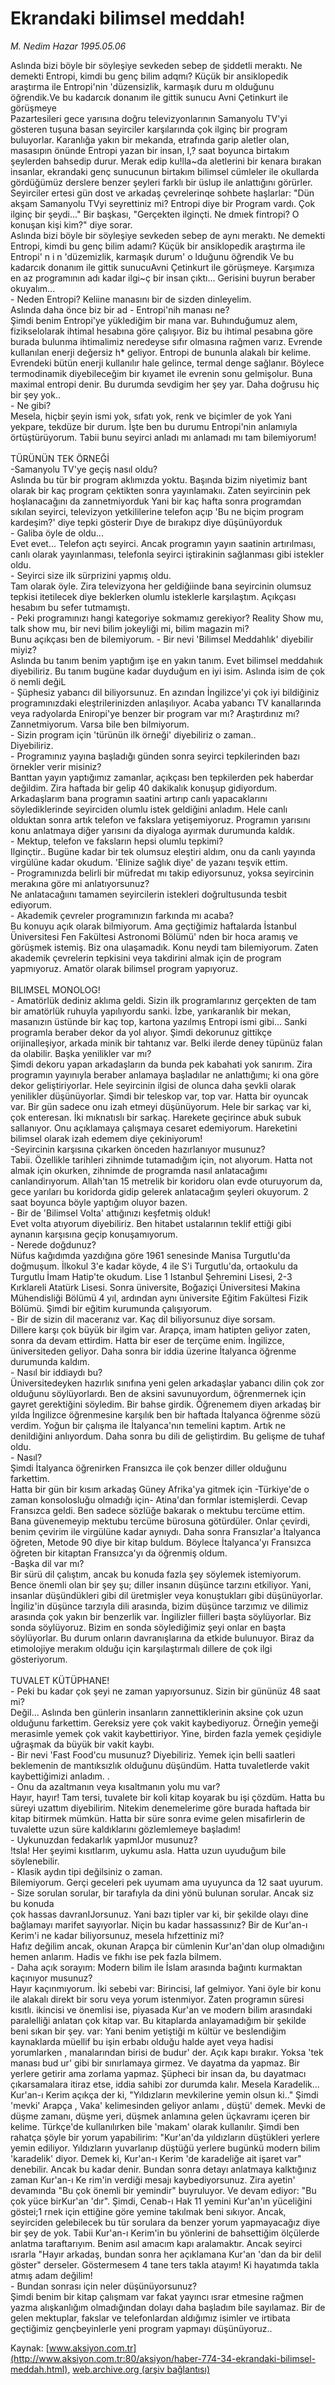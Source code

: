 # Ekrandaki bilimsel meddah!

*M. Nedim Hazar 1995.05.06*

<div class="news-detail-text-todays">
 <div>
 </div>
 <div>
 </div>
 <div id="newsSpot">
  <font class="detail-spot">
   Aslında bizi böyle bir söyleşiye sevkeden sebep de şiddetli meraktı. Ne demekti Entropi, kimdi bu genç bilim adqmı? Küçük bir ansiklopedik araştırma ile Entropi'nin 'düzensizlik, karmaşık duru m olduğunu öğrendik.Ve bu kadarcık donanım ile gittik sunucu Avni Çetinkurt ile görüşmeye
  </font>
 </div>
 <div id="newsText">
  <font class="detail-text">
   Pazartesileri gece yarısına doğru televizyonlarının Samanyolu TV'yi gösteren tuşuna basan seyirciler karşılarında çok ilginç bir program buluyorlar. Karanlığa yakın bir mekanda, etrafında garip aletler olan, masasıpın önünde Entropi yazan bir insan, I,? saat boyunca birtakım şeylerden bahsedip durur. Merak edip ku!lla~da aletlerini bir kenara bırakan insanlar, ekrandaki genç sunucunun birtakım bilimsel cümleler ile okullarda gördüğümüz derslere benzer şeyleri farklı bir üslup ile anlattığını görürler. Seyirciler ertesi gün dost ve arkadaş çevrelerinqe sohbete haşlarlar: "Dün akşam Samanyolu TVyi seyrettiniz mi? Entropi diye bir Program vardı. Çok ilginç bir şeydi..." Bir başkası, "Gerçekten ilginçti. Ne dmıek fintropi? O konuşan kişi kim?" diye sorar.
   <br/>
   Aslında bizi böyle bir söyleşiye sevkeden sebep de aynı meraktı. Ne demekti Entropi, kimdi bu genç bilim adamı? Küçük bir ansiklopedik araştırma ile Entropi' n i n 'düzemizlik, karmaşık durum' o lduğunu öğrendik Ve bu kadarcık donanım ile gittik sunucuAvni Çetinkurt ile görüşmeye. Karşımıza en az programının adı kadar ilgi~ç bir insan çıktı... Gerisini buyrun beraber okuyalım...
   <br/>
   - Neden Entropi? Keliine manasını bir de sizden dinleyelim.
   <br/>
   Aslında daha önce biz bir ad
   <adaşla 'yok'="" ,="" alakalı="" arkadaşım="" ben="" beraber="" bildiğim="" bilmiyor,="" bir="" bulalım="" bundan="" bunu="" de="" dedil<.="" dedim,="" değil="" diye="" en="" entropi="" etti.="" fizik="" fizikle="" geldi.="" hepsini="" hoş="" i̇sim="" kabul="" kadar="" kelimesi="" kulağına="" kötü="" manası="" mi?'="" ne="" onun="" programı="" radyo="" samanyolu="" son="" sonra="" sordu,="" söyledim.="" tanım="" taşıdık<br="" tv'ye="" varsa="" yapıyorduk="" yok="" çocuk="">
   </adaşla>
   - Entropi'nih manası ne?
   <br/>
   Şimdi benim Entropi'ye yüklediğim bir mana var. Buhınduğumuz alem, fizikselolarak ihtimal hesabına göre çalışıyor. Biz bu ihtimal pesabına göre burada bulunma ihtimalimiz neredeyse sıfır olmasına rağmen varız. Evrende kullanılan enerji değersiz h* geliyor. Entropi de bununla alakalı bir kelime. Evrendeki bütün enerji kullanılır hale gelince, termal denge sağlanır. Böylece termodinamik diyebileceğim bir kıyamet ile evrenin sonu gelmişolur. Buna maximal entropi denir. Bu durumda sevdigim her şey yar. Daha doğrusu hiç bir şey yok..
   <br/>
   - Ne gibi?
   <br/>
   Mesela, hiçbir şeyin ismi yok, sıfatı yok, renk ve biçimler de yok Yani yekpare, tekdüze bir durum. İşte ben bu durumu Entropi'nin anlamıyla örtüştürüyorum. Tabii bunu seyirci anladı mı anlamadı mı tam bilemiyorum!
   <br/>
   <br/>
   TÜRÜNÜN TEK ÖRNEĞİ
   <br/>
   -Samanyolu TV'ye geçiş nasıl oldu?
   <br/>
   Aslında bu tür bir program aklımızda yoktu. Başında bizim niyetimiz bant olarak bir kaç program çektikten sonra yayınlamakıı. Zaten seyircinin pek hoşlanacağını da zannetmiyorduk Yani bir kaç hafta sonra programdan sıkılan seyirci, televizyon yetkililerine telefon açıp 'Bu ne biçim program kardeşim?' diye tepki gösterir Dıye de bırakıpz diye düşünüyorduk
   <br/>
   - Galiba öyle de oldu...
   <br/>
   Evet evet... Telefon açtı seyirci. Ancak programın yayın saatinin artırılması, canlı olarak yayınlanması, telefonla seyirci iştirakinin sağlanması gibi istekler oldu.
   <br/>
   - Seyirci size ilk sürprizini yapmış oldu.
   <br/>
   Tam olarak öyle. Zira televizyona her geldiğiinde bana seyircinin olumsuz tepkisi itetilecek diye beklerken olumlu isteklerle karşılaştım. Açıkçası hesabım bu sefer tutmamıştı.
   <br/>
   - Peki programınızı hangi kategoriye sokmamız gerekiyor? Reality Show mu, talk show mu, bir nevi bilim jokeyliği mi, bilim magazin mi?
   <br/>
   Bunu açıkçası ben de bilemiyorum. - Bir nevi 'Bilimsel Meddahlık' diyebilir miyiz?
   <br/>
   Aslında bu tanım benim yaptığım işe en yakın tanım. Evet bilimsel meddahıık diyebiliriz. Bu tanım bugüne kadar duyduğum en iyi isim. Aslında isim de çok ö nemli değiL
   <br/>
   - Şüphesiz yabancı dil biliyorsunuz. En azından İngilizce'yi çok iyi bildiğiniz programınızdaki eleştrilerinizden anlaşılıyor. Acaba yabancı TV kanallarında veya radyolarda Eniropi'ye benzer bir program var mı? Araştırdınız mı?
   <br/>
   Zannetmiyorum. Varsa bile ben bilmiyorum.
   <br/>
   - Sizin program için 'türünün ilk örneği' diyebiliriz o zaman..
   <br/>
   Diyebiliriz.
   <br/>
   - Programınız yayına başladığı günden sonra seyirci tepkilerinden bazı örnekler verir misiniz?
   <br/>
   Banttan yayın yaptığımız zamanlar, açıkçası ben tepkilerden pek haberdar değildim. Zira haftada bir gelip 40 dakikalık konuşup gidiyordum. Arkadaşlarım bana programın saatini artırıp canlı yapacaklarını söylediklerinde seyirciden olumlu istek geldiğini anladım. Hele canlı olduktan sonra artık telefon ve fakslara yetişemiyoruz. Programın yarısını konu anlatmaya diğer yarısını da diyaloga ayırmak durumunda kaldık.
   <br/>
   - Mektup, telefon ve faksların hepsi olumlu tepkimi?
   <br/>
   Ilginçtir.. Bugüne kadar bir tek olumsuz eleştiri aldım, onu da canlı yayında virgülüne kadar okudum. 'Elinize sağlık diye' de yazanı teşvik ettim.
   <br/>
   - Programınızda belirli bir müfredat mı takip ediyorsunuz, yoksa seyircinin merakına göre mi anlatıyorsunuz?
   <br/>
   Ne anlatacağıını tamamen seyircilerin istekleri doğrultusunda tesbit ediyorum.
   <br/>
   - Akademik çevreler programınızın farkında mı acaba?
   <br/>
   Bu konuyu açık olarak bilmiyorum. Ama geçtiğimiz haftalarda İstanbul Üniversitesi Fen Fakültesi Astronomi Bölümü' nden bir hoca aramış ve görüşmek istemiş. Biz ona ulaşamadık. Konu neydi tam bilemiyorum. Zaten akademik çevrelerin tepkisini veya takdirini almak için de program yapmıyoruz. Amatör olarak bilimsel program yapıyoruz.
   <br/>
   <br/>
   BILIMSEL MONOLOG!
   <br/>
   - Amatörlük dediniz aklıma geldi. Sizin ilk programlarınız gerçekten de tam bir amatörlük ruhuyla yapılıyordu sanki. İzbe, yarıkaranlık bir mekan, masanızın üstünde bir kaç top, kartona yazılmış Entropi ismi gibi... Sanki programla beraber dekor da yol alıyor. Şimdi dekorunuz gittikçe orijinalleşiyor, arkada minik bir tahtanız var. Belki ilerde deney tüpünüz falan da olabilir. Başka yenilikler var mı?
   <br/>
   Şimdi dekoru yapan arkadaşların da bunda pek kabahati yok sanırım. Zira programın yayınıyla beraber anlamaya başladılar ne anlattığımı; ki ona göre dekor geliştiriyorlar. Hele seyircinin ilgisi de olunca daha şevkli olarak yenilikler düşünüyorlar. Şimdi bir teleskop var, top var. Hatta bir oyuncak var. Bir gün sadece onu izah etmeyi düşünüyorum. Hele bir sarkaç var ki, çok enteresan. İki mıknatıslı bir sarkaç. Harekete geçirince abuk subuk sallanıyor. Onu açıklamaya çalışmaya cesaret edemiyorum. Hareketini bilimsel olarak izah edemem diye çekiniyorum!
   <br/>
   -Seyircinin karşısına çıkarken önceden hazırlanıyor musunuz?
   <br/>
   Tabii. Özellikle tarihleri zihnimde tutamadığım için, not alıyorum. Hatta not almak için okurken, zihnimde de programda nasıl anlatacağımı canlandirıyorum. Allah'tan 15 metrelik bir koridoru olan evde oturuyorum da, gece yarıları bu koridorda gidip gelerek anlatacağım şeyleri okuyorum. 2 saat boyunca böyle yaptığım oluyor bazen.
   <br/>
   - Bir de 'Bilimsel Volta' attığınızı keşfetmiş olduk!
   <br/>
   Evet volta atıyorum diyebiliriz. Ben hitabet ustalarının teklif ettiği gibi aynanın karşısına geçip konuşamıyorum.
   <br/>
   - Nerede doğdunuz?
   <br/>
   Nüfus kağıdımda yazdığına göre 1961 senesinde Manisa Turgutlu'da doğmuşum. İlkokul 3'e kadar köyde, 4 ile S'i Turgutlu'da, ortaokulu da Turgutlu İmam Hatip'te okudum. Lise 1 Istanbul Şehremini Lisesi, 2-3 Kırklareli Atatürk Lisesi. Sonra üniversite, Boğaziçi Üniversitesi Makina Mühendisliği Bölümü 4 yıl, ardından aynı üniversite Eğitim Fakültesi Fizik Bölümü. Şimdi bir eğitim kurumunda çalışıyorum.
   <br/>
   - Bir de sizin dil maceranız var. Kaç dil biliyorsunuz diye sorsam.
   <br/>
   Dillere karşı çok büyük bir ilgim var. Arapça, imam hatipten geliyor zaten, sonra da devam ettirdim. Hatta bir eser de terçüme enim. İngilizce, üniversiteden geliyor. Daha sonra bir iddia üzerine İtalyanca öğrenme durumunda kaldım.
   <br/>
   - Nasıl bir iddiaydı bu?
   <br/>
   Üniversitedeyken hazırlık sınıfına yeni gelen arkadaşlar yabancı dilin çok zor olduğunu söylüyorlardı. Ben de aksini savunuyordum, öğrenmernek için gayret gerektiğini söyledim. Bir bahse girdik. Öğrenemem diyen arkadaş bir yılda İngilizce öğrenmesine karşılık ben bir haftada İtalyanca öğrenme sözü verdim. Yoğun bir çalışma ile İtalyanca'nın temelini kaptım. Artık ne denildiğini anlıyordum. Daha sonra bu dili de geliştirdim. Bu gelişme de tuhaf oldu.
   <br/>
   - Nasıl?
   <br/>
   Şimdi İtalyanca öğrenirken Fransızca ile çok benzer diller olduğunu farkettim.
   <br/>
   Hatta bir gün bir kısım arkadaş Güney Afrika'ya gitmek için -Türkiye'de o zaman konsolosluğu olmadığı için- Atina'dan formlar istemişlerdi. Cevap Fransızca geldi. Ben sadece sözlüğe bakarak o mektubu tercüme ettim. Bana güvenemeyip mektubu tercüme bürosuna götürdüler. Onlar çevirdi, benim çevirim ile virgülüne kadar aynıydı. Daha sonra Fransızlar'a İtalyanca öğreten, Metode 90 diye bir kitap buldum. Böylece İtalyanca'yı Fransızca öğreten bir kitaptan Fransızca'yı da öğrenmiş oldum.
   <br/>
   -Başka dil var mı?
   <br/>
   Bir sürü dil çalıştım, ancak bu konuda fazla şey söylemek istemiyorum. Bence önemli olan bir şey şu; diller insanın düşünce tarzını etkiliyor. Yani, insanlar düşündükleri gibi dil üretmişler veya konuştukları gibi düşünüyorlar. İngiliz'in düşünce tarzıyla dili arasında, bizim düşünce tarzımız ve dilimiz arasında çok yakın bir benzerlik var. İngilizler fiilleri başta söylüyorlar. Biz sonda söylüyoruz. Bizim en sonda söylediğimiz şeyi onlar en başta söylüyorlar. Bu durum onların davranışlarına da etkide bulunuyor. Biraz da etimolojiye merakım olduğu için karşılaştırmalı dillere de çok ilgi gösteriyorum.
   <br/>
   <br/>
   TUVALET KÜTÜPHANE!
   <br/>
   - Peki bu kadar çok şeyi ne zaman yapıyorsunuz. Sizin bir gününüz 48 saat mi?
   <br/>
   Değil... Aslında ben günlerin insanların zannettiklerinin aksine çok uzun olduğunu farkettim. Gereksiz yere çok vakit kaybediyoruz. Örneğin yemeği merasimle yemek çok vakit kaybettiriyor. Yine, birden fazla yemek çeşidiyle uğraşmak da büyük bir vakit kaybı.
   <br/>
   - Bir nevi 'Fast Food'cu musunuz? Diyebiliriz. Yemek için belli saatleri
   <br/>
   beklemenin de mantıksızlık olduğunu düşündüm. Hatta tuvaletlerde vakit kaybettiğimizi anladım.	.
   <br/>
   - Onu da azaltmanın veya kısaltmanın yolu mu var?
   <br/>
   Hayır, hayır! Tam tersi, tuvalete bir koli kitap koyarak bu işi çözdüm. Hatta bu süreyi uzattım diyebilirim. Nitekim denemelerime göre burada haftada bir kitap bitirmek mümkün. Hatta bir süre sonra evime gelen misafirlerin de tuvalette uzun süre kaldıklarını gözlemlemeye başladım!
   <br/>
   - Uykunuzdan fedakarlık yapmIJor musunuz?
   <br/>
   !tsla! Her şeyimi kısıtlarım, uykumu asla. Hatta uzun uyuduğum bile söylenebilir.
   <br/>
   - Klasik aydın tipi değilsiniz o zaman.
   <br/>
   Bilemiyorum. Gerçi geceleri pek uyumam ama uyuyunca da 12 saat uyurum.
   <br/>
   - Size sorulan sorular, bir tarafıyla da dini yönü bulunan sorular. Ancak siz bu konuda
   <br/>
   çok hassas davranIJorsunuz. Yani bazı tipler var ki, bir şekilde olayı dine bağlamayı marifet sayıyorlar. Niçin bu kadar hassassınız? Bir de Kur'an-ı Kerim'i ne kadar biliyorsunuz, mesela hıfzettiniz mi?
   <br/>
   Hafız değilim ancak, okunan Arapça bir cümlenin Kur'an'dan olup olmadığını hemen anlarım. Hadis ve fıkhı ise pek fazla bilmem.
   <br/>
   - Daha açık sorayım: Modern bilim ile İslam arasında bağıntı kurmaktan kaçınıyor musunuz?
   <br/>
   Hayır kaçınmıyorum. İki sebebi var: Birincisi, laf gelmiyor. Yani öyle bir konu ile alakalı direkt bir soru veya yorum istenmiyor. Zaten programın süresi kısıtlı. ikincisi ve önemlisi ise, piyasada Kur'an ve modern bilim arasındaki paralelliği anlatan çok kitap var. Bu kitaplarda anlayamadığım bir şekilde beni sıkan bir şey. var: Yani benim yetiştiği m kültür ve beslendiğim kaynaklarda müellif bu işin erbabı olduğu halde ayet veya hadisi yorumlarken , manalarından birisi de budur' der. Açık kapı bırakır. Yoksa 'tek manası bud ur' gibi bir sınırlamaya girmez. Ve dayatma da yapmaz. Bir yerlere getirir ama zorlama yapmaz. Şüpheci bir insan da, bu dayatmacı çıkarsamalara itiraz etse, iddia sahibi zor durumda kalır. Mesela Karadelik... Kur'an-ı Kerim açıkça der ki, "Yıldızların mevkilerine yemin olsun ki.." Şimdi 'mevki' Arapça , Vaka' kelimesinden geliyor anlamı , düştü' demek. Mevki de düşme zamanı, düşme yeri, düşmek anlamına gelen üçkavramı içeren bir kelime. Türkçe'de kullanılırken bile 'makam' olarak kullanılır. Şimdi ben rahatça şöyle bir yorum yapabilirim: "Kur'an'da yıldızların düştükleri yerlere yemin ediliyor. Yıldızların yuvarlanıp düştüğü yerlere bugünkü modern bilim 'karadelik' diyor. Demek ki, Kur'an-ı Kerim 'de karadeliğe ait işaret var" denebilir. Ancak bu kadar denir. Bundan sonra detayı anlatmaya kalktığınız zaman Kur'an-ı Ke rim'in verdiği mesajı kaybediyorsunuz. Zira ayetin' devamında "Bu çok önemli bir yemindir" buyruluyor. Ve devam ediyor: "Bu çok yüce birKur'an 'dır". Şimdi, Cenab-ı Hak 11 yemini Kur'an'ın yüceliğini göstei;1 rnek için ettiğine göre yemine takılmak beni sıkıyor. Ancak, seyirciden gelebilecek bu tür sorulara da benzer yorum yapmayacağız diye bir şey de yok. Tabii Kur'an-ı Kerim'in bu yönlerini de bahsettiğim ölçülerde anlatma taraftarıyım. Benim asıl amacım kapı aralamaktır. Ancak seyirci ısrarla "Hayır arkadaş, bundan sonra her açıklamana Kur'an 'dan da bir delil göster" derseler. Göstermesem 4 tane ters takla atayım! Ki hayatımda takla atmış adam değilim!
   <br/>
   - Bundan sonrası için neler düşünüyorsunuz?
   <br/>
   Şimdi benim bir kitap çalışmam var fakat yayıncı ısrar etmesine rağmen yazma alışkanlığım olmadığından dolayı daha başladım bile sayılamaz. Bir de gelen mektuplar, fakslar ve telefonlardan aldığımız isimler ve irtibata geçtiğimiz gençbeyinlerle yeni program yapmayı düşünüyoruz..
   <br/>
  </font>
 </div>
 <div>
 </div>
 <div>
 </div>
</div>


Kaynak: [www.aksiyon.com.tr](http://www.aksiyon.com.tr:80/aksiyon/haber-774-34-ekrandaki-bilimsel-meddah.html), [web.archive.org (arşiv bağlantısı)](http://web.archive.org/web/20130130060051/http://www.aksiyon.com.tr:80/aksiyon/haber-774-34-ekrandaki-bilimsel-meddah.html)
